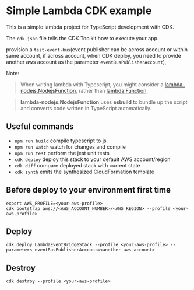 # Simple Lambda CDK example

This is a simple lambda project for TypeScript development with CDK.

The `cdk.json` file tells the CDK Toolkit how to execute your app.

provision a `test-event-bus`(event publisher can be across account or within same account, if across account, when CDK deploy, you need to provide another aws account as the parameter `eventBusPublisherAccount`),

Note:
>When writing lambda with Typescript, you might consider a [lambda-nodejs.NodejsFunction](https://docs.aws.amazon.com/cdk/api/latest/docs/@aws-cdk_aws-lambda-nodejs.NodejsFunction.html), rather than [lambda.Function](https://docs.aws.amazon.com/cdk/api/latest/docs/@aws-cdk_aws-lambda.Function.html). 

>**lambda-nodejs.NodejsFunction** uses **esbuild** to bundle up the script and converts code written in TypeScript automatically.


## Useful commands

 * `npm run build`   compile typescript to js
 * `npm run watch`   watch for changes and compile
 * `npm run test`    perform the jest unit tests
 * `cdk deploy`      deploy this stack to your default AWS account/region
 * `cdk diff`        compare deployed stack with current state
 * `cdk synth`       emits the synthesized CloudFormation template

## Before deploy to your environment first time

```script
export AWS_PROFILE=<your-aws-profile>
cdk bootstrap aws://<AWS_ACCOUNT_NUMBER>/<AWS_REGION> --profile <your-aws-profile>
```

## Deploy

```script
cdk deploy LambdaEventBridgeStack --profile <your-aws-profile> --parameters eventBusPublisherAccount=<another-aws-account>
```

## Destroy

```script
cdk destroy --profile <your-aws-profile>
```

